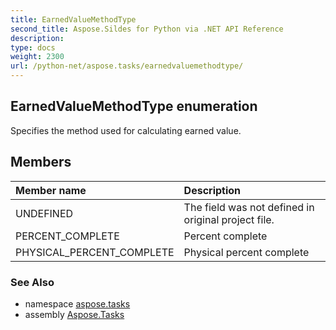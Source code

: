 ```yaml
---
title: EarnedValueMethodType
second_title: Aspose.Sildes for Python via .NET API Reference
description: 
type: docs
weight: 2300
url: /python-net/aspose.tasks/earnedvaluemethodtype/
---
```


## EarnedValueMethodType enumeration

Specifies the method used for calculating earned value.

## Members
| Member name | Description |
| :- | :- |
|UNDEFINED|The field was not defined in original project file.|
|PERCENT_COMPLETE|Percent complete|
|PHYSICAL_PERCENT_COMPLETE|Physical percent complete|

### See Also

* namespace [aspose.tasks](../../aspose.tasks/)
* assembly [Aspose.Tasks](/tasks/python-net/)

